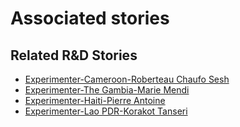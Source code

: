 # Associated stories

<!-- !!DO NOT REMOVE!! start autogenerated hyperlinks -->
## Related R&D Stories
- [Experimenter-Cameroon-Roberteau Chaufo Sesh](/RnD-Archive/stories/?doc=Experimenters_CMR)
- [Experimenter-The Gambia-Marie Mendi](/RnD-Archive/stories/?doc=Experimenters_GMB)
- [Experimenter-Haiti-Pierre Antoine](/RnD-Archive/stories/?doc=Experimenters_HTI)
- [Experimenter-Lao PDR-Korakot Tanseri](/RnD-Archive/stories/?doc=Experimenters_LAO)
<!-- !!DO NOT REMOVE!! end autogenerated hyperlinks -->